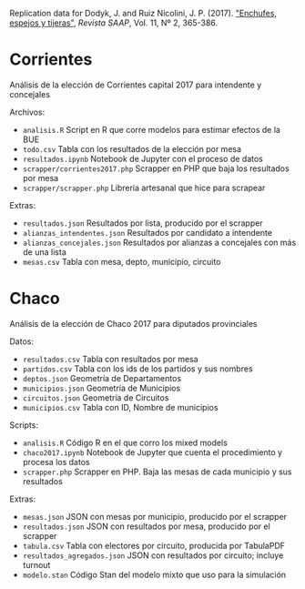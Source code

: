 Replication data for Dodyk, J. and Ruiz Nicolini, J. P. (2017). ["Enchufes, espejos y tijeras"](http://revista.saap.org.ar/contenido/revista-saap-v11-n2/saap-11-2-dodyk.pdf), *Revista SAAP*, Vol. 11, Nº 2, 365-386.

# Corrientes

Análisis de la elección de Corrientes capital 2017 para intendente y concejales

Archivos:
* `analisis.R` Script en R que corre modelos para estimar efectos de la BUE
* `todo.csv` Tabla con los resultados de la elección por mesa
* `resultados.ipynb` Notebook de Jupyter con el proceso de datos
* `scrapper/corrientes2017.php` Scrapper en PHP que baja los resultados por mesa
* `scrapper/scrapper.php` Librería artesanal que hice para scrapear

Extras:
* `resultados.json` Resultados por lista, producido por el scrapper
* `alianzas_intendentes.json` Resultados por candidato a intendente
* `alianzas_concejales.json` Resultados por alianzas a concejales con más de una lista
* `mesas.csv` Tabla con mesa, depto, municipio, circuito

# Chaco

Análisis de la elección de Chaco 2017 para diputados provinciales

Datos:
* `resultados.csv` Tabla con resultados por mesa
* `partidos.csv` Tabla con los ids de los partidos y sus nombres
* `deptos.json`         Geometría de Departamentos
* `municipios.json`     Geometría de Municipios
* `circuitos.json`      Geometría de Circuitos
* `municipios.csv`      Tabla con ID, Nombre de municipios

Scripts:
* `analisis.R`          Código R en el que corro los mixed models
* `chaco2017.ipynb` Notebook de Jupyter que cuenta el procedimiento y procesa los datos
* `scrapper.php`        Scrapper en PHP. Baja las mesas de cada municipio y sus resultados

Extras:
* `mesas.json`          JSON con mesas por municipio, producido por el scrapper
* `resultados.json`     JSON con resultados por mesa, producido por el scrapper
* `tabula.csv`          Tabla con electores por circuito, producida por TabulaPDF
* `resultados_agregados.json` JSON con resultados por circuito; incluye turnout
* `modelo.stan`        Código Stan del modelo mixto que uso para la simulación

